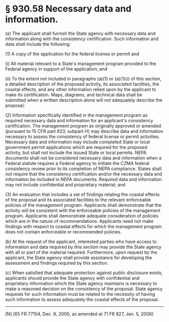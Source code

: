 # § 930.58   Necessary data and information.

(a) The applicant shall furnish the State agency with necessary data and information along with the consistency certification. Such information and data shall include the following: 


(1) A copy of the application for the federal license or permit and


(i) All material relevant to a State's management program provided to the Federal agency in support of the application; and


(ii) To the extent not included in paragraphs (a)(1) or (a)(1)(i) of this section, a detailed description of the proposed activity, its associated facilities, the coastal effects, and any other information relied upon by the applicant to make its certification. Maps, diagrams, and technical data shall be submitted when a written description alone will not adequately describe the proposal;


(2) Information specifically identified in the management program as required necessary data and information for an applicant's consistency certification. The management program as originally approved or amended (pursuant to 15 CFR part 923, subpart H) may describe data and information necessary to assess the consistency of federal license or permit activities. Necessary data and information may include completed State or local government permit applications which are required for the proposed activity, but shall not include the issued State or local permits. NEPA documents shall not be considered necessary data and information when a Federal statute requires a Federal agency to initiate the CZMA federal consistency review prior to its completion of NEPA compliance. States shall not require that the consistency certification and/or the necessary data and information be included in NEPA documents. Required data and information may not include confidential and proprietary material; and 


(3) An evaluation that includes a set of findings relating the coastal effects of the proposal and its associated facilities to the relevant enforceable policies of the management program. Applicants shall demonstrate that the activity will be consistent with the enforceable policies of the management program. Applicants shall demonstrate adequate consideration of policies which are in the nature of recommendations. Applicants need not make findings with respect to coastal effects for which the management program does not contain enforceable or recommended policies. 


(b) At the request of the applicant, interested parties who have access to information and data required by this section may provide the State agency with all or part of the material required. Furthermore, upon request by the applicant, the State agency shall provide assistance for developing the assessment and findings required by this section. 


(c) When satisfied that adequate protection against public disclosure exists, applicants should provide the State agency with confidential and proprietary information which the State agency maintains is necessary to make a reasoned decision on the consistency of the proposal. State agency requests for such information must be related to the necessity of having such information to assess adequately the coastal effects of the proposal.



---

[N] [65 FR 77154, Dec. 8, 2000, as amended at 71 FR 827, Jan. 5, 2006]




